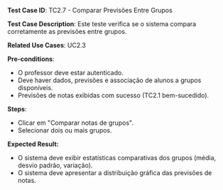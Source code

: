 **Test Case ID**: TC2.7 - Comparar Previsões Entre Grupos

**Test Case Description**: Este teste verifica se o sistema compara corretamente as previsões entre grupos.

**Related Use Cases**: UC2.3

**Pre-conditions**:

- O professor deve estar autenticado.
- Deve haver dados, previsões e associação de alunos a grupos disponíveis.
- Previsões de notas exibidas com sucesso (TC2.1 bem-sucedido).

**Steps**:
- Clicar em "Comparar notas de grupos".
- Selecionar dois ou mais grupos.

**Expected Result:**
- O sistema deve exibir estatísticas comparativas dos grupos (média, desvio padrão, variação).
- O sistema deve apresentar a distribuição gráfica das previsões de notas.
